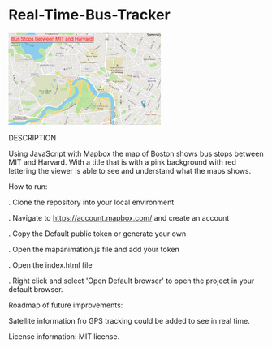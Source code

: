 # Real-Time-Bus-Tracker

<img src= "Real Time Bus Tracker Map.png" width='300'/>

DESCRIPTION

Using JavaScript with Mapbox the map of Boston shows bus stops between MIT and Harvard. With a title that is with a pink background with red lettering the viewer is able to see and understand what the maps shows. 

How to run:

. Clone the repository into your local environment

. Navigate to https://account.mapbox.com/ and create an account

. Copy the Default public token or generate your own

. Open the mapanimation.js file and add your token

. Open the index.html file

. Right click and select 'Open Default browser' to open the project in your default browser.

Roadmap of future improvements:

Satellite information fro GPS tracking could be added to see in real time.

License information: MIT license. 

